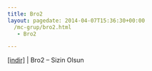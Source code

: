```yaml
---
title: Bro2
layout: pagedate: 2014-04-07T15:36:30+00:00
  /mc-grup/bro2.html
   - Bro2

---
```

<a href="https://cloud.mail.ru/public/cefdf4773900/Bro2%20-%20Sizin%20Olsun" target="_blank">[indir]</a> | Bro2 &#8211; Sizin Olsun